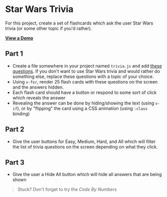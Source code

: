 # Star Wars Trivia

For this project, create a set of flashcards which ask the user Star Wars trivia (or some other topic if you'd rather).

[**View a Demo**](https://nss-vue-trivia.web.app/)

## Part 1

- Create a file somewhere in your project named `trivia.js` and add [these questions](./src/trivia.js). If you don't want to use Star Wars trivia and would rather do something else, replace these questions with a topic of your choice.
- Using `v-for`, render 25 flash cards with these questions on the screen and the answers hidden.
- Each flash card should have a button or respond to some sort of click which reveals the answer
- Revealing the answer can be done by hiding/showing the text (using `v-if`), or by "flipping" the card using a CSS animation (using `:class` binding)

## Part 2

- Give the user buttons for Easy, Medium, Hard, and All which will filter the list of trivia questions on the screen depending on what they click.

## Part 3

- Give the user a Hide All button which will hide all answers that are being shown

> Stuck? Don't forget to try the _Code By Numbers_
